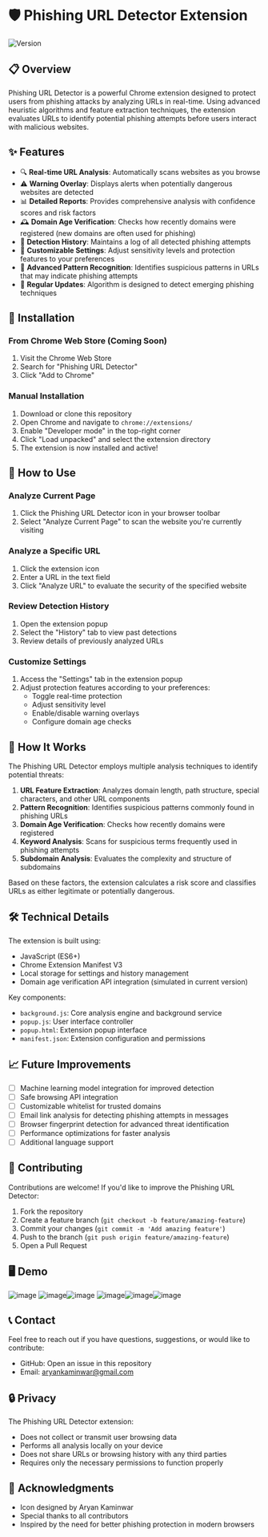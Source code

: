 # 🛡️ Phishing URL Detector Extension

![Version](https://img.shields.io/badge/version-1.0-green.svg)

## 📋 Overview

Phishing URL Detector is a powerful Chrome extension designed to protect users from phishing attacks by analyzing URLs in real-time. Using advanced heuristic algorithms and feature extraction techniques, the extension evaluates URLs to identify potential phishing attempts before users interact with malicious websites.


## ✨ Features

- 🔍 **Real-time URL Analysis**: Automatically scans websites as you browse
- ⚠️ **Warning Overlay**: Displays alerts when potentially dangerous websites are detected
- 📊 **Detailed Reports**: Provides comprehensive analysis with confidence scores and risk factors
- 🕰️ **Domain Age Verification**: Checks how recently domains were registered (new domains are often used for phishing)
- 📜 **Detection History**: Maintains a log of all detected phishing attempts
- 🔧 **Customizable Settings**: Adjust sensitivity levels and protection features to your preferences
- 🧠 **Advanced Pattern Recognition**: Identifies suspicious patterns in URLs that may indicate phishing attempts
- 🔄 **Regular Updates**: Algorithm is designed to detect emerging phishing techniques

## 🔧 Installation

### From Chrome Web Store (Coming Soon)
1. Visit the Chrome Web Store
2. Search for "Phishing URL Detector"
3. Click "Add to Chrome"

### Manual Installation
1. Download or clone this repository
2. Open Chrome and navigate to `chrome://extensions/`
3. Enable "Developer mode" in the top-right corner
4. Click "Load unpacked" and select the extension directory
5. The extension is now installed and active!

## 🚀 How to Use

### Analyze Current Page
1. Click the Phishing URL Detector icon in your browser toolbar
2. Select "Analyze Current Page" to scan the website you're currently visiting

### Analyze a Specific URL
1. Click the extension icon
2. Enter a URL in the text field
3. Click "Analyze URL" to evaluate the security of the specified website

### Review Detection History
1. Open the extension popup
2. Select the "History" tab to view past detections
3. Review details of previously analyzed URLs

### Customize Settings
1. Access the "Settings" tab in the extension popup
2. Adjust protection features according to your preferences:
   - Toggle real-time protection
   - Adjust sensitivity level
   - Enable/disable warning overlays
   - Configure domain age checks

## 🧩 How It Works

The Phishing URL Detector employs multiple analysis techniques to identify potential threats:

1. **URL Feature Extraction**: Analyzes domain length, path structure, special characters, and other URL components
2. **Pattern Recognition**: Identifies suspicious patterns commonly found in phishing URLs
3. **Domain Age Verification**: Checks how recently domains were registered
4. **Keyword Analysis**: Scans for suspicious terms frequently used in phishing attempts
5. **Subdomain Analysis**: Evaluates the complexity and structure of subdomains

Based on these factors, the extension calculates a risk score and classifies URLs as either legitimate or potentially dangerous.

## 🛠️ Technical Details

The extension is built using:
- JavaScript (ES6+)
- Chrome Extension Manifest V3
- Local storage for settings and history management
- Domain age verification API integration (simulated in current version)

Key components:
- `background.js`: Core analysis engine and background service
- `popup.js`: User interface controller
- `popup.html`: Extension popup interface
- `manifest.json`: Extension configuration and permissions

## 📈 Future Improvements

- [ ] Machine learning model integration for improved detection
- [ ] Safe browsing API integration
- [ ] Customizable whitelist for trusted domains
- [ ] Email link analysis for detecting phishing attempts in messages
- [ ] Browser fingerprint detection for advanced threat identification
- [ ] Performance optimizations for faster analysis
- [ ] Additional language support

## 👥 Contributing

Contributions are welcome! If you'd like to improve the Phishing URL Detector:

1. Fork the repository
2. Create a feature branch (`git checkout -b feature/amazing-feature`)
3. Commit your changes (`git commit -m 'Add amazing feature'`)
4. Push to the branch (`git push origin feature/amazing-feature`)
5. Open a Pull Request

## 🖥️ Demo
![image](https://github.com/user-attachments/assets/24da0081-1eaa-481f-936e-763fea334f76)
![image](https://github.com/user-attachments/assets/0a2d7982-1c88-4072-9d0c-52a3f84bd054)![image](https://github.com/user-attachments/assets/327f58c2-fea4-42d1-a271-c3991fecb4af)
![image](https://github.com/user-attachments/assets/41d50f4f-8b11-4690-a3b5-08c22fe3e4b7)![image](https://github.com/user-attachments/assets/39eac809-6b55-4425-a874-4e9a9f633d68)![image](https://github.com/user-attachments/assets/e386e9d2-e647-4fca-963d-498a2a92648c)




## 📞 Contact

Feel free to reach out if you have questions, suggestions, or would like to contribute:

- GitHub: Open an issue in this repository
- Email: aryankaminwar@gmail.com 

## 🔒 Privacy

The Phishing URL Detector extension:
- Does not collect or transmit user browsing data
- Performs all analysis locally on your device
- Does not share URLs or browsing history with any third parties
- Requires only the necessary permissions to function properly

## 🙏 Acknowledgments

- Icon designed by Aryan Kaminwar
- Special thanks to all contributors
- Inspired by the need for better phishing protection in modern browsers
